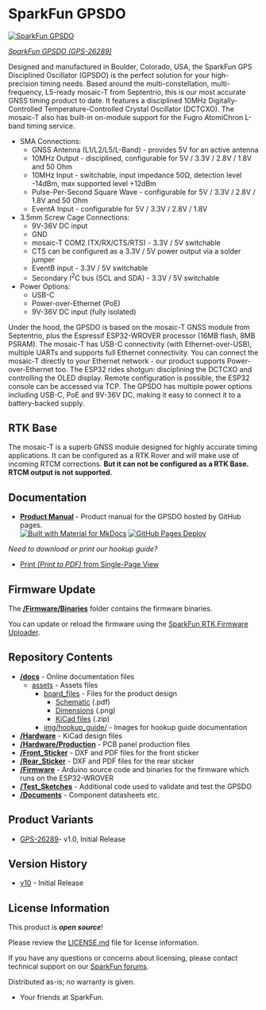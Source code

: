 SparkFun GPSDO
========================================

[![SparkFun GPSDO]()]()

[*SparkFun GPSDO (GPS-26289)*](https://www.sparkfun.com/products/26289)

Designed and manufactured in Boulder, Colorado, USA, the SparkFun GPS Disciplined Oscillator (GPSDO) is the perfect solution for your high-precision timing needs. Based around the multi-constellation, multi-frequency, L5-ready mosaic-T from Septentrio, this is our most accurate GNSS timing product to date. It features a disciplined 10MHz Digitally-Controlled Temperature-Controlled Crystal Oscillator (DCTCXO). The mosaic-T also has built-in on-module support for the Fugro AtomiChron L-band timing service.

* SMA Connections:
    * GNSS Antenna (L1/L2/L5/L-Band) - provides 5V for an active antenna
    * 10MHz Output - disciplined, configurable for 5V / 3.3V / 2.8V / 1.8V and 50 Ohm
    * 10MHz Input - switchable, input impedance 50Ω, detection level -14dBm, max supported level +12dBm
    * Pulse-Per-Second Square Wave - configurable for 5V / 3.3V / 2.8V / 1.8V and 50 Ohm
    * EventA Input - configurable for 5V / 3.3V / 2.8V / 1.8V
* 3.5mm Screw Cage Connections:
    * 9V-36V DC input
    * GND
    * mosaic-T COM2 (TX/RX/CTS/RTS) - 3.3V / 5V switchable
    * CTS can be configured as a 3.3V / 5V power output via a solder jumper
    * EventB input - 3.3V / 5V switchable
    * Secondary I<sup>2</sup>C bus (SCL and SDA) - 3.3V / 5V switchable
* Power Options:
    * USB-C
    * Power-over-Ethernet (PoE)
    * 9V-36V DC input (fully isolated)

Under the hood, the GPSDO is based on the mosaic-T GNSS module from Septentrio, plus the Espressif ESP32-WROVER processor (16MB flash, 8MB PSRAM). The mosaic-T has USB-C connectivity (with Ethernet-over-USB), multiple UARTs and supports full Ethernet connectivity. You can connect the mosaic-T directly to your Ethernet network - our product supports Power-over-Ethernet too. The ESP32 rides shotgun: disciplining the DCTCXO and controlling the OLED display. Remote configuration is possible, the ESP32 console can be accessed via TCP. The GPSDO has multiple power options including USB-C, PoE and 9V-36V DC, making it easy to connect it to a battery-backed supply.

RTK Base
--------------
The mosaic-T is a superb GNSS module designed for highly accurate timing applications. It can be configured as a RTK Rover and will make use of incoming RTCM corrections. **But it can not be configured as a RTK Base. RTCM output is not supported.**

Documentation
--------------

* **[Product Manual](http://docs.sparkfun.com/SparkFun_GPSDO/)** - Product manual for the GPSDO hosted by GitHub pages.<br>
  [![Built with Material for MkDocs](https://img.shields.io/badge/Material_for_MkDocs-526CFE?logo=MaterialForMkDocs&logoColor=white)](https://squidfunk.github.io/mkdocs-material/) [![GitHub Pages Deploy](https://github.com/sparkfun/SparkFun_GPSDO/actions/workflows/mkdocs.yml/badge.svg)](https://github.com/sparkfun/SparkFun_GPSDO/actions/workflows/mkdocs.yml)


*Need to download or print our hookup guide?*

* [Print *(Print to PDF)* from Single-Page View](http://docs.sparkfun.com/SparkFun_GPSDO/print_view)

Firmware Update
-------------------

The **[/Firmware/Binaries](https://github.com/sparkfun/SparkFun_GPSDO/tree/main/Firmware/Binaries)** folder contains the firmware binaries.

You can update or reload the firmware using the [SparkFun RTK Firmware Uploader](https://github.com/sparkfun/SparkFun_RTK_Firmware_Uploader).

Repository Contents
-------------------

* **[/docs](/docs/)** - Online documentation files
    * [assets](/docs/assets/) - Assets files
        * [board_files](/docs/assets/board_files/) - Files for the product design
            * [Schematic](/docs/assets/board_files/schematic.pdf) (.pdf)
            * [Dimensions](/docs/assets/board_files/dimensions.png) (.png)
            * [KiCad files](/docs/assets/board_files/kicad_files.zip) (.zip)
        * [img/hookup_guide/](/docs/assets/img/hookup_guide/) - Images for hookup guide documentation
* **[/Hardware](/Hardware/)** - KiCad design files
* **[/Hardware/Production](/Hardware/Production/)** - PCB panel production files
* **[/Front_Sticker](/Front_Sticker/)** - DXF and PDF files for the front sticker
* **[/Rear_Sticker](/Rear_Sticker/)** - DXF and PDF files for the rear sticker
* **[/Firmware](/Firmware/)** - Arduino source code and binaries for the firmware which runs on the ESP32-WROVER
* **[/Test_Sketches](/Test_Sketches/)** - Additional code used to validate and test the GPSDO
* **[/Documents](/Documents/)** - Component datasheets etc.

Product Variants
----------------

* [GPS-26289](https://www.sparkfun.com/products/26289)- v1.0, Initial Release

Version History
---------------

* [v10](https://github.com/sparkfun/SparkFun_GPSDO/releases/tag/v10) - Initial Release


License Information
-------------------

This product is ***open source***!

Please review the [LICENSE.md](./LICENSE.md) file for license information.

If you have any questions or concerns about licensing, please contact technical support on our [SparkFun forums](https://forum.sparkfun.com/viewforum.php?f=152).

Distributed as-is; no warranty is given.

- Your friends at SparkFun.
